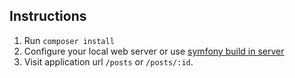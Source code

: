 ## Instructions

1. Run `composer install`
1. Configure your local web server or use [symfony build in server](https://symfony.com/doc/current/setup/symfony_server.html)
1. Visit application url `/posts` or `/posts/:id`.

